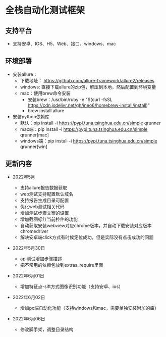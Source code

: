 # 全栈自动化测试框架

## 支持平台
* 支持安卓、IOS、H5、Web、接口、windows、mac

## 环境部署

* 安装allure：
    - 下载地址： https://github.com/allure-framework/allure2/releases
    - windows: 直接下载allure的zip包，解压到本地，然后配置到环境变量
    - mac：使用brew命令安装
      * 安装brew：/usr/bin/ruby -e "$(curl -fsSL https://cdn.jsdelivr.net/gh/ineo6/homebrew-install/install)"
      * brew install allure
* 安装python依赖库
    - 默认：pip install -i https://pypi.tuna.tsinghua.edu.cn/simple qrunner
    - mac端：pip install -i https://pypi.tuna.tsinghua.edu.cn/simple qrunner[mac]
    - windows端：pip install -i https://pypi.tuna.tsinghua.edu.cn/simple qrunner[win]

## 更新内容
* 2022年5月
    - 支持allure报告数据获取
    - web测试支持配置默认域名
    - 支持报告生成目录可配置
    - 优化web测试相关代码
    - 增加测试步骤文案的设置
    - 增加截图标红当前控件的功能
    - 自动获取安装webview对应chrome版本，并自动下载安装对应版本chromedriver
    - 解决安卓端click方式有时候定位成功，但是实际没有点击成功的问题
    
* 2022年5月30日
    - api测试增加步骤描述
    - 把不常用的依赖包放到extras_require里面
  
* 2022年6月01日
    - 增加特征点-sift方式图像识别功能（支持安卓、ios）
  
* 2022年6月02日
    - 增加pc端自动化功能（支持windows和mac，需要单独安装附加的库）
  
* 2022年6月06日
    - 修改脚手架，调整目录结构
  
